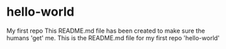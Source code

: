 # hello-world
My first repo
This README.md file has been created to make sure the humans 'get' me.
This is the README.md file for my first repo 'hello-world'
